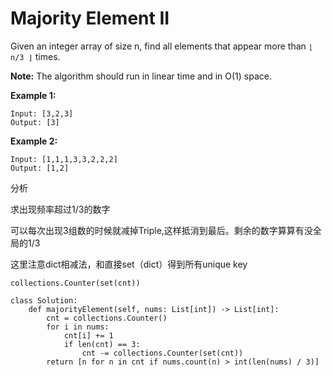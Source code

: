 # Majority Element II



Given an integer array of size n, find all elements that appear more than `⌊ n/3 ⌋` times.

**Note:** The algorithm should run in linear time and in O\(1\) space.

**Example 1:**

```text
Input: [3,2,3]
Output: [3]
```

**Example 2:**

```text
Input: [1,1,1,3,3,2,2,2]
Output: [1,2]
```

分析

求出现频率超过1/3的数字

可以每次出现3组数的时候就减掉Triple,这样抵消到最后。剩余的数字算算有没全局的1/3

这里注意dict相减法，和直接set（dict）得到所有unique key

```text
collections.Counter(set(cnt))
```

```text
class Solution:
    def majorityElement(self, nums: List[int]) -> List[int]:
        cnt = collections.Counter()
        for i in nums:
            cnt[i] += 1
            if len(cnt) == 3:
                cnt -= collections.Counter(set(cnt))
        return [n for n in cnt if nums.count(n) > int(len(nums) / 3)]
        
```

